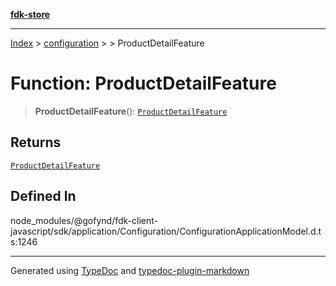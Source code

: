 [**fdk-store**](../../../README.md)
***

[Index](../../../API.md) > [configuration](../../README.md) > [<internal>](../README.md) > ProductDetailFeature

# Function: ProductDetailFeature

> **ProductDetailFeature**(): [`ProductDetailFeature`](../type-aliases/type-alias.ProductDetailFeature.md)

## Returns

[`ProductDetailFeature`](../type-aliases/type-alias.ProductDetailFeature.md)

## Defined In

node\_modules/@gofynd/fdk-client-javascript/sdk/application/Configuration/ConfigurationApplicationModel.d.ts:1246

***
Generated using [TypeDoc](https://typedoc.org/) and [typedoc-plugin-markdown](https://www.npmjs.com/package/typedoc-plugin-markdown)
